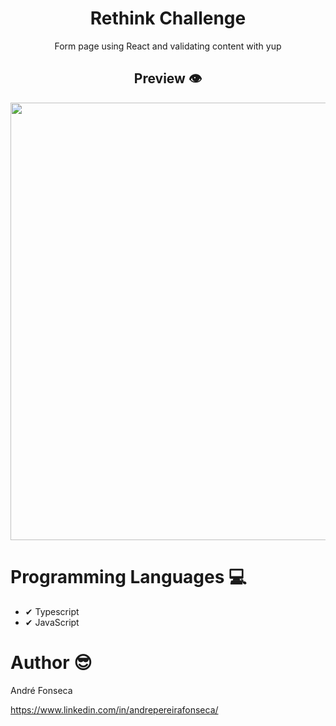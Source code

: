 <h1 align="center">
  Rethink Challenge
</h1>

<div align="center">
  <p>Form page using React and validating content with yup</p>
</div>

<h2 align="center">
  Preview 👁
</h2>

<div align="center">
  <img src="https://user-images.githubusercontent.com/102862819/201712388-71b53743-730a-4745-9770-046532a39001.PNG" width="700px"/>
</div>

# Programming Languages 💻
 - ✔ Typescript
 - ✔ JavaScript

# Author 😎

André Fonseca

https://www.linkedin.com/in/andrepereirafonseca/
